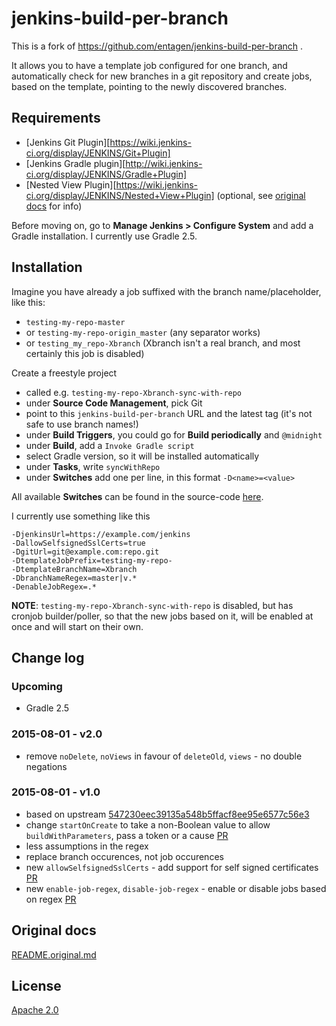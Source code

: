 # jenkins-build-per-branch

This is a fork of https://github.com/entagen/jenkins-build-per-branch .

It allows you to have a template job configured for one branch, and automatically check for new branches in a git repository and create jobs, based on the template, pointing to the newly discovered branches.

## Requirements

* [Jenkins Git Plugin][https://wiki.jenkins-ci.org/display/JENKINS/Git+Plugin]
* [Jenkins Gradle plugin][http://wiki.jenkins-ci.org/display/JENKINS/Gradle+Plugin]
* [Nested View Plugin][https://wiki.jenkins-ci.org/display/JENKINS/Nested+View+Plugin] (optional, see [original docs](README.original.md) for info)

Before moving on, go to **Manage Jenkins > Configure System** and add a Gradle installation. I currently use Gradle 2.5.

## Installation

Imagine you have already a job suffixed with the branch name/placeholder, like this:

* `testing-my-repo-master`
* or `testing-my-repo-origin_master` (any separator works)
* or `testing_my_repo-Xbranch` (Xbranch isn't a real branch, and most certainly this job is disabled)

Create a freestyle project

* called e.g. `testing-my-repo-Xbranch-sync-with-repo`
* under **Source Code Management**, pick Git
* point to this `jenkins-build-per-branch` URL and the latest tag (it's not safe to use branch names!)
* under **Build Triggers**, you could go for **Build periodically** and `@midnight`
* under **Build**, add a `Invoke Gradle script`
* select Gradle version, so it will be installed automatically
* under **Tasks**, write `syncWithRepo`
* under **Switches** add one per line, in this format `-D<name>=<value>`

All available **Switches** can be found in the source-code [here](src/main/groovy/com/entagen/jenkins/Main.groovy#L9).

I currently use something like this

```
-DjenkinsUrl=https://example.com/jenkins
-DallowSelfsignedSslCerts=true
-DgitUrl=git@example.com:repo.git
-DtemplateJobPrefix=testing-my-repo-
-DtemplateBranchName=Xbranch
-DbranchNameRegex=master|v.*
-DenableJobRegex=.*
```

**NOTE**: `testing-my-repo-Xbranch-sync-with-repo` is disabled, but has cronjob builder/poller, so that the new jobs based on it, will be enabled at once and will start on their own.

## Change log

### Upcoming

* Gradle 2.5

### 2015-08-01 - v2.0

* remove `noDelete`, `noViews` in favour of `deleteOld`, `views` - no double negations

### 2015-08-01 - v1.0

* based on upstream [547230eec39135a548b5ffacf8ee95e6577c56e3](https://github.com/entagen/jenkins-build-per-branch/commit/547230eec39135a548b5ffacf8ee95e6577c56e3)
* change `startOnCreate` to take a non-Boolean value to allow `buildWithParameters`, pass a token or a cause [PR](https://github.com/entagen/jenkins-build-per-branch/pull/34)
* less assumptions in the regex
* replace branch occurences, not job occurences
* new `allowSelfsignedSslCerts` - add support for self signed certificates [PR](https://github.com/entagen/jenkins-build-per-branch/pull/40)
* new `enable-job-regex`, `disable-job-regex` - enable or disable jobs based on regex [PR](https://github.com/entagen/jenkins-build-per-branch/pull/65)

## Original docs

[README.original.md](README.original.md)

## License

[Apache 2.0](LICENSE)
